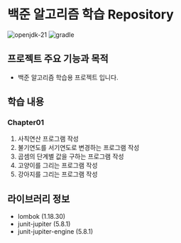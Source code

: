 # 백준 알고리즘 학습 Repository

<img src="https://img.shields.io/badge/openjdk_21-000000?style=for-the-badge&logo=openjdk&logoColor=white" alt="openjdk-21">
<img src="https://img.shields.io/badge/gradle-02303A?style=for-the-badge&logo=openjdk&logoColor=white" alt="gradle">

## 프로젝트 주요 기능과 목적

- 백준 알고리즘 학습용 프로젝트 입니다.

## 학습 내용

### Chapter01

1. 사칙연산 프로그램 작성
2. 불기연도를 서기연도로 변경하는 프로그램 작성
3. 곱셈의 단계별 값을 구하는 프로그램 작성
4. 고양이를 그리는 프로그램 작성
5. 강아지를 그리는 프로그램 작성

## 라이브러리 정보

- lombok (1.18.30)
- junit-jupiter (5.8.1)
- junit-jupiter-engine (5.8.1)
